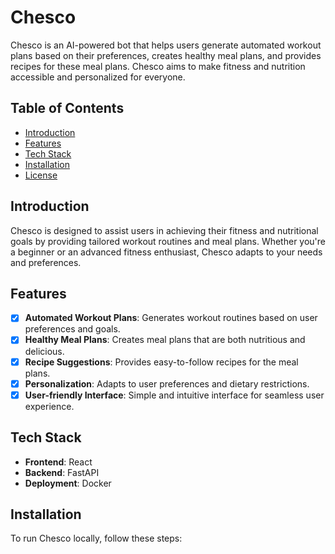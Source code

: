 # Chesco
Chesco is an AI-powered bot that helps users generate automated workout plans based on their preferences, creates healthy meal plans, and provides recipes for these meal plans. Chesco aims to make fitness and nutrition accessible and personalized for everyone.
## Table of Contents
- [Introduction](#introduction)
- [Features](#features)
- [Tech Stack](#tech-stack)
- [Installation](#installation)
- [License](#license)

## Introduction
Chesco is designed to assist users in achieving their fitness and nutritional goals by providing tailored workout routines and meal plans. Whether you're a beginner or an advanced fitness enthusiast, Chesco adapts to your needs and preferences.

## Features
- [x] **Automated Workout Plans**: Generates workout routines based on user preferences and goals.
- [x] **Healthy Meal Plans**: Creates meal plans that are both nutritious and delicious.
- [x] **Recipe Suggestions**: Provides easy-to-follow recipes for the meal plans.
- [x] **Personalization**: Adapts to user preferences and dietary restrictions.
- [x] **User-friendly Interface**: Simple and intuitive interface for seamless user experience.

## Tech Stack
- **Frontend**: React
- **Backend**: FastAPI
- **Deployment**: Docker
  
## Installation
To run Chesco locally, follow these steps:

